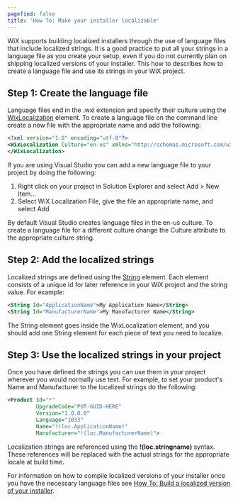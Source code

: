 ```yaml
---
pagefind: false
title: 'How To: Make your installer localizable'
---
```


WiX supports building localized installers through the use of language files that include localized strings. It is a good practice to put all your strings in a language file as you create your setup, even if you do not currently plan on shipping localized versions of your installer. This how to describes how to create a language file and use its strings in your WiX project.

## Step 1: Create the language file

Language files end in the .wxl extension and specify their culture using the [WixLocalization](../../xsd/wixloc/wixlocalization/) element. To create a language file on the command line create a new file with the appropriate name and add the following:

```xml
<?xml version="1.0" encoding="utf-8"?>
<WixLocalization Culture="en-us" xmlns="http://schemas.microsoft.com/wix/2006/localization">
</WixLocalization>
```

If you are using Visual Studio you can add a new language file to your project by doing the following:

1. Right click on your project in Solution Explorer and select Add > New Item...
1. Select WiX Localization File, give the file an appropriate name, and select Add

By default Visual Studio creates language files in the en-us culture. To create a language file for a different culture change the Culture attribute to the appropriate culture string.

## Step 2: Add the localized strings

Localized strings are defined using the [String](../../xsd/wixloc/string/) element. Each element consists of a unique id for later reference in your WiX project and the string value. For example:

```xml
<String Id="ApplicationName">My Application Name</String>
<String Id="ManufacturerName">My Manufacturer Name</String>
```

The String element goes inside the WixLocalization element, and you should add one String element for each piece of text you need to localize.

## Step 3: Use the localized strings in your project
Once you have defined the strings you can use them in your project wherever you would normally use text. For example, to set your product's Name and Manufacturer to the localized strings do the following:

```xml
<Product Id="*"
         UpgradeCode="PUT-GUID-HERE"
         Version="1.0.0.0"
         Language="1033"
         Name="!(loc.ApplicationName)"
         Manufacturer="!(loc.ManufacturerName)">
```

Localization strings are referenced using the **!(loc.stringname)** syntax. These references will be replaced with the actual strings for the appropriate locale at build time.

For information on how to compile localized versions of your installer once you have the necessary language files see [How To: Build a localized version of your installer](build_a_localized_version/).
